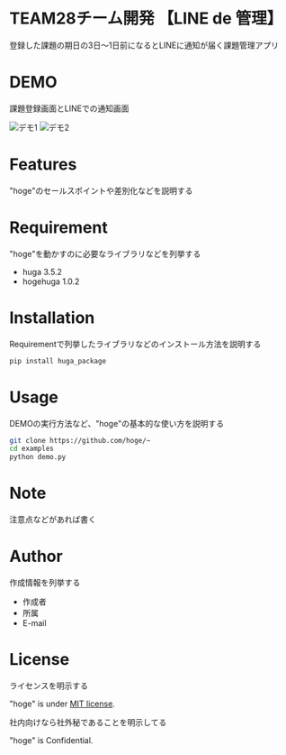 # TEAM28チーム開発 【LINE de 管理】

登録した課題の期日の3日～1日前になるとLINEに通知が届く課題管理アプリ
 
# DEMO

課題登録画面とLINEでの通知画面

![デモ1](https://user-images.githubusercontent.com/82738762/124371810-63bb8f80-dcc0-11eb-806b-16f81b3e8f42.png)
![デモ2](https://user-images.githubusercontent.com/82738762/124371812-64ecbc80-dcc0-11eb-822d-8bc4591c61d2.png)

# Features
 
"hoge"のセールスポイントや差別化などを説明する
 
# Requirement
 
"hoge"を動かすのに必要なライブラリなどを列挙する
 
* huga 3.5.2
* hogehuga 1.0.2
 
# Installation
 
Requirementで列挙したライブラリなどのインストール方法を説明する
 
```bash
pip install huga_package
```
 
# Usage
 
DEMOの実行方法など、"hoge"の基本的な使い方を説明する
 
```bash
git clone https://github.com/hoge/~
cd examples
python demo.py
```
 
# Note
 
注意点などがあれば書く
 
# Author
 
作成情報を列挙する
 
* 作成者
* 所属
* E-mail
 
# License
ライセンスを明示する
 
"hoge" is under [MIT license](https://en.wikipedia.org/wiki/MIT_License).
 
社内向けなら社外秘であることを明示してる
 
"hoge" is Confidential.
